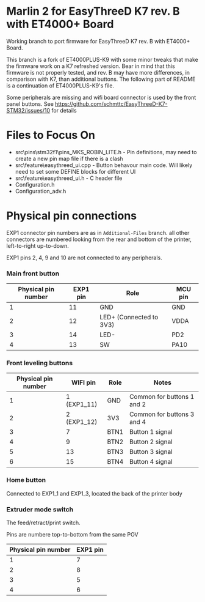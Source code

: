 # Marlin 2 for EasyThreeD K7 rev. B with ET4000+ Board
Working branch to port firmware for EasyThreeD K7 rev. B with ET4000+ Board. 

This branch is a fork of ET4000PLUS-K9 with some minor tweaks that make the firmware work on a K7 refreshed version. Bear in mind that this firmware is not properly tested, and rev. B may have more differences, in comparison with K7, than additional buttons. The following part of README is a continuation of ET4000PLUS-K9's file.

Some peripherals are missing and wifi board connector is used by the front panel buttons. 
See https://github.com/schmttc/EasyThreeD-K7-STM32/issues/10 for details

# Files to Focus On
- src\pins\stm32f1\pins_MKS_ROBIN_LITE.h - Pin definitions, may need to create a new pin map file if there is a clash
- src\feature\easythreed_ui.cpp - Button behavour main code. Will likely need to set some DEFINE blocks for different UI
- src\feature\easythreed_ui.h - C header file
- Configuration.h 
- Configuration_adv.h

# Physical pin connections

EXP1 connector pin numbers are as in `Additional-Files` branch.
all other connectors are numbered looking from the rear and bottom of the printer, left-to-right up-to-down.

EXP1 pins 2, 4, 9 and 10 are not connected to any peripherals.

### Main front button

| Physical pin number | EXP1 pin | Role                    | MCU pin |
|---------------------|----------|-------------------------|---------|
| 1                   | 11       | GND                     | GND     |
| 2                   | 12       | LED+ (Connected to 3V3) | VDDA    |
| 3                   | 14       | LED-                    | PD2     |
| 4                   | 13       | SW                      | PA10    |

### Front leveling buttons

| Physical pin number | WIFI pin    | Role | Notes                      |
|---------------------|-------------|------|----------------------------|
| 1                   | 1 (EXP1_11) | GND  | Common for buttons 1 and 2 |
| 2                   | 2 (EXP1_12) | 3V3  | Common for buttons 3 and 4 |
| 3                   | 7           | BTN1 | Button 1 signal            |
| 4                   | 9           | BTN2 | Button 2 signal            |
| 5                   | 13          | BTN3 | Button 3 signal            |
| 6                   | 15          | BTN4 | Button 4 signal            |

### Home button

Connected to EXP1_1 and EXP1_3, located the back of the printer body

### Extruder mode switch

The feed/retract/print switch.

Pins are numbere top-to-bottom from the same POV

| Physical pin number | EXP1 pin |
|---------------------|----------|
| 1                   | 7        |
| 2                   | 8        |
| 3                   | 5        |
| 4                   | 6        |
